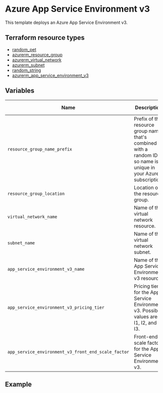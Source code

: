 # Azure App Service Environment v3
This template deploys an Azure App Service Environment v3.

## Terraform resource types

- [random_pet](https://registry.terraform.io/providers/hashicorp/random/latest/docs/resources/pet)
- [azurerm_resource_group](https://registry.terraform.io/providers/hashicorp/azurerm/latest/docs/resources/resource_group)
- [azurerm_virtual_network](https://registry.terraform.io/providers/hashicorp/azurerm/latest/docs/resources/virtual_network)
- [azurerm_subnet](https://registry.terraform.io/providers/hashicorp/azurerm/latest/docs/resources/subnet)
- [random_string](https://registry.terraform.io/providers/hashicorp/random/latest/docs/resources/string)
- [azurerm_app_service_environment_v3](https://registry.terraform.io/providers/hashicorp/azurerm/latest/docs/resources/app_service_environment_v3)

## Variables

| Name | Description | Default value |
|-|-|-|
| `resource_group_name_prefix` | Prefix of the resource group name that's combined with a random ID so name is unique in your Azure subscription. | rg |
| `resource_group_location` | Location of the resource group. | eastus |
| `virtual_network_name` | Name of the virtual network resource. | "" |
| `subnet_name` | Name of the virtual network subnet. | "" |
| `app_service_environment_v3_name` | Name of the App Service Environment v3 resource. | "" |
| `app_service_environment_v3_pricing_tier` | Pricing tier for the App Service Environment v3. Possible values are: I1, I2, and I3. | I1 |
| `app_service_environment_v3_front_end_scale_factor` | Front-end scale factor for the App Service Environment v3. | 15 |

## Example